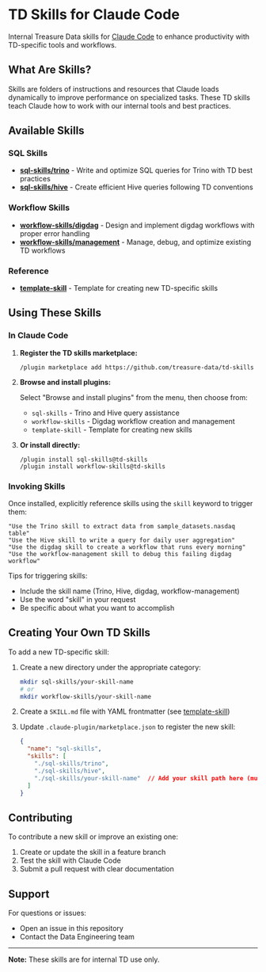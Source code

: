 # TD Skills for Claude Code

Internal Treasure Data skills for [Claude Code](https://claude.com/claude-code) to enhance productivity with TD-specific tools and workflows.

## What Are Skills?

Skills are folders of instructions and resources that Claude loads dynamically to improve performance on specialized tasks. These TD skills teach Claude how to work with our internal tools and best practices.

## Available Skills

### SQL Skills

- **[sql-skills/trino](./sql-skills/trino)** - Write and optimize SQL queries for Trino with TD best practices
- **[sql-skills/hive](./sql-skills/hive)** - Create efficient Hive queries following TD conventions

### Workflow Skills

- **[workflow-skills/digdag](./workflow-skills/digdag)** - Design and implement digdag workflows with proper error handling
- **[workflow-skills/management](./workflow-skills/management)** - Manage, debug, and optimize existing TD workflows

### Reference

- **[template-skill](./template-skill)** - Template for creating new TD-specific skills

## Using These Skills

### In Claude Code

1. **Register the TD skills marketplace:**
   ```
   /plugin marketplace add https://github.com/treasure-data/td-skills
   ```

2. **Browse and install plugins:**

   Select "Browse and install plugins" from the menu, then choose from:
   - `sql-skills` - Trino and Hive query assistance
   - `workflow-skills` - Digdag workflow creation and management
   - `template-skill` - Template for creating new skills

3. **Or install directly:**
   ```
   /plugin install sql-skills@td-skills
   /plugin install workflow-skills@td-skills
   ```

### Invoking Skills

Once installed, explicitly reference skills using the `skill` keyword to trigger them:

```
"Use the Trino skill to extract data from sample_datasets.nasdaq table"
"Use the Hive skill to write a query for daily user aggregation"
"Use the digdag skill to create a workflow that runs every morning"
"Use the workflow-management skill to debug this failing digdag workflow"
```

Tips for triggering skills:
- Include the skill name (Trino, Hive, digdag, workflow-management)
- Use the word "skill" in your request
- Be specific about what you want to accomplish

## Creating Your Own TD Skills

To add a new TD-specific skill:

1. Create a new directory under the appropriate category:
   ```bash
   mkdir sql-skills/your-skill-name
   # or
   mkdir workflow-skills/your-skill-name
   ```

2. Create a `SKILL.md` file with YAML frontmatter (see [template-skill](./template-skill/SKILL.md))

3. Update `.claude-plugin/marketplace.json` to register the new skill:
   ```json
   {
     "name": "sql-skills",
     "skills": [
       "./sql-skills/trino",
       "./sql-skills/hive",
       "./sql-skills/your-skill-name"  // Add your skill path here (must start with ./)
     ]
   }
   ```

## Contributing

To contribute a new skill or improve an existing one:

1. Create or update the skill in a feature branch
2. Test the skill with Claude Code
3. Submit a pull request with clear documentation

## Support

For questions or issues:
- Open an issue in this repository
- Contact the Data Engineering team

---

**Note:** These skills are for internal TD use only.
